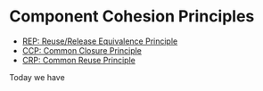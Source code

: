 # Component Cohesion Principles

* [REP: Reuse/Release Equivalence Principle](./rep.md)
* [CCP: Common Closure Principle](./ccp.md)
* [CRP: Common Reuse Principle](./crp.md)

Today we have 